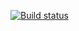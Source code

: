 [![Build status](https://ci.appveyor.com/api/projects/status/f7b9ir9fov1jcga0?svg=true)](https://ci.appveyor.com/project/VladimirKovalev1985/homework-patterns-2)